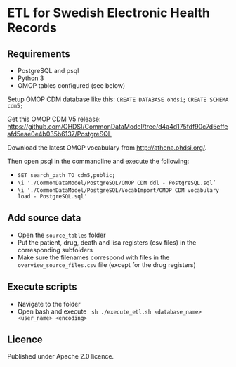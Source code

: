 # ETL for Swedish Electronic Health Records

## Requirements
 - PostgreSQL and psql
 - Python 3
 - OMOP tables configured (see below)

Setup OMOP CDM database like this:
```CREATE DATABASE ohdsi;```
```CREATE SCHEMA cdm5;```

Get this OMOP CDM V5 release: https://github.com/OHDSI/CommonDataModel/tree/d4a4d175fdf90c7d5effeafd5eae0e4b035b6137/PostgreSQL

Download the latest OMOP vocabulary from http://athena.ohdsi.org/.

Then open psql in the commandline and execute the following:
- ``` SET search_path TO cdm5,public; ```
- ``` \i './CommonDataModel/PostgreSQL/OMOP CDM ddl - PostgreSQL.sql’ ```
- ``` \i './CommonDataModel/PostgreSQL/VocabImport/OMOP CDM vocabulary load - PostgreSQL.sql' ```

## Add source data
 - Open the ``` source_tables ``` folder
 - Put the patient, drug, death and lisa registers (csv files) in the corresponding subfolders
 - Make sure the filenames correspond with files in the ```overview_source_files.csv``` file (except for the drug registers)

## Execute scripts
 - Navigate to the folder
 - Open bash and execute
 ``` sh ./execute_etl.sh <database_name> <user_name> <encoding>```

## Licence
Published under Apache 2.0 licence.

